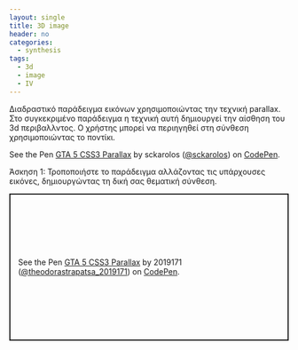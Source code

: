 ```yaml
---
layout: single
title: 3D image
header: no
categories:
  - synthesis
tags:
  - 3d
  - image
  - IV
---
```


Διαδραστικό παράδειγμα εικόνων χρησιμοποιώντας την τεχνική parallax. Στο συγκεκριμένο παράδειγμα η τεχνική αυτή δημιουργεί την αίσθηση του 3d περιβαλλντος. Ο χρήστης μπορεί να περιηγηθεί στη σύνθεση χρησιμοποιώντας το ποντίκι.

<p data-height="350" data-theme-id="17517" data-slug-hash="yNmMLO" data-default-tab="result" data-user="sckarolos" class='codepen'>See the Pen <a href='https://codepen.io/sckarolos/pen/yNmMLO/'>GTA 5 CSS3 Parallax</a> by sckarolos (<a href='https://codepen.io/sckarolos'>@sckarolos</a>) on <a href='https://codepen.io'>CodePen</a>.</p>
<script async src="//assets.codepen.io/assets/embed/ei.js"></script>

Άσκηση 1: Τροποποιήστε το παράδειγμα αλλάζοντας τις υπάρχουσες εικόνες, δημιουργώντας τη δική σας θεματική σύνθεση.

<p class="codepen" data-height="265" data-theme-id="light" data-default-tab="css,result" data-user="theodorastrapatsa_2019171" data-slug-hash="VwjxVRQ" style="height: 265px; box-sizing: border-box; display: flex; align-items: center; justify-content: center; border: 2px solid; margin: 1em 0; padding: 1em;" data-pen-title="GTA 5 CSS3 Parallax">
  <span>See the Pen <a href="https://codepen.io/theodorastrapatsa_2019171/pen/VwjxVRQ">
  GTA 5 CSS3 Parallax</a> by 2019171 (<a href="https://codepen.io/theodorastrapatsa_2019171">@theodorastrapatsa_2019171</a>)
  on <a href="https://codepen.io">CodePen</a>.</span>
</p>
<script async src="https://static.codepen.io/assets/embed/ei.js"></script>
